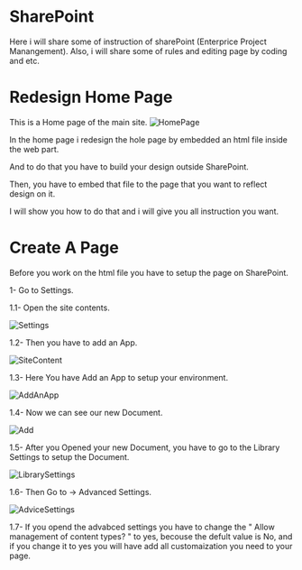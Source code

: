# SharePoint
Here i will share some of instruction of sharePoint (Enterprice Project Manangement). Also, i will share some of rules and editing page by coding and etc.







# Redesign Home Page
This is a Home page of the main site.
![HomePage](https://user-images.githubusercontent.com/51037193/103409429-d152fb80-4b77-11eb-86cb-6f8ca7dc08b5.gif)


In the home page i redesign the hole page by embedded an html file inside the web part.

And to do that you have to build your design outside SharePoint.

Then, you have to embed that file to the page that you want to reflect design on it.

I will show you how to do that and i will give you all instruction you want.




# Create A Page

Before you work on the html file you have to setup the page on SharePoint.


1- Go to Settings.
  
  1.1- Open the site contents.

![Settings](https://user-images.githubusercontent.com/51037193/103411286-33affa00-4b80-11eb-82d1-1e9c46bcad0c.gif)



  1.2- Then you have to add an App.
  
  ![SiteContent](https://user-images.githubusercontent.com/51037193/103475273-d94fad00-4dbc-11eb-9263-aa2f5fdcd51f.gif)
  
  
  
  
  
  
  
  
  1.3- Here You have Add an App to setup your environment.
  
  ![AddAnApp](https://user-images.githubusercontent.com/51037193/103475725-ecfd1280-4dc0-11eb-9a11-b48c9b6ea468.gif)



 1.4- Now we can see our new Document.
 
 
![Add](https://user-images.githubusercontent.com/51037193/103476705-28034400-4dc9-11eb-9260-ec9fc86a4e18.gif)




1.5- After you Opened your new Document, you have to go to the Library Settings to setup the Document.

![LibrarySettings](https://user-images.githubusercontent.com/51037193/103477566-32c1d700-4dd1-11eb-8f18-e270238a2c96.gif)




1.6- Then Go to -> Advanced Settings.

![AdviceSettings](https://user-images.githubusercontent.com/51037193/103477706-5df8f600-4dd2-11eb-8d03-16972f111a44.gif)




1.7- If you opend the advabced settings you have to change the " Allow management of content types? " to yes, becouse the defult value is No, and if you change it to yes you will have add all customaization you need to your page.

